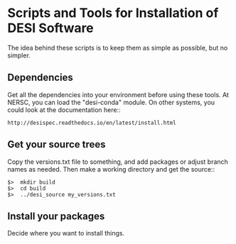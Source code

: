 # Scripts and Tools for Installation of DESI Software

The idea behind these scripts is to keep them as simple as possible, but
no simpler.


## Dependencies

Get all the dependencies into your environment before using these tools.
At NERSC, you can load the "desi-conda" module.  On other systems, you 
could look at the documentation here::

    http://desispec.readthedocs.io/en/latest/install.html


## Get your source trees

Copy the versions.txt file to something, and add packages or adjust branch
names as needed.  Then make a working directory and get the source::

    $>  mkdir build
    $>  cd build
    $>  ../desi_source my_versions.txt

## Install your packages

Decide where you want to install things.
